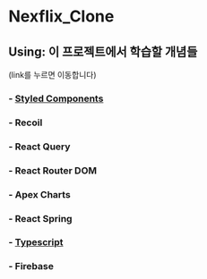 # Nexflix_Clone

## Using: 이 프로젝트에서 학습할 개념들

(link를 누르면 이동합니다)

### - [Styled Components](https://github.com/dudgns2947/Netflix_Clone/blob/master/README/StyledComponents.md)

### - Recoil

### - React Query

### - React Router DOM

### - Apex Charts

### - React Spring

### - [Typescript](https://github.com/dudgns2947/Netflix_Clone/blob/master/README/TypeScripts.md)

### - Firebase
